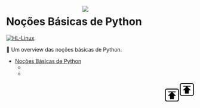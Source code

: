 <!-- LOGO DIREITO -->
<a href="#"><img width="300px" src="https://miro.medium.com/max/1400/1*Dd0-ftvJxAcSdSZHgNrz0w.png" align="right" /></a>

# Noções Básicas de Python

<p align="left">
  <a href="https://github.com/JonathanTSilva/HL-Linux">
    <img src="https://img.shields.io/static/v1?label=Home%20Lab&message=Python&logo=python&color=yellow&logoColor=white&labelColor=blue&style=flat" alt="HL-Linux">
  </a>
</p>

🔋 Um overview das noções básicas de Python.

<!-- SUMÁRIO -->
- [Noções Básicas de Python](#noções-básicas-de-python)
  - [](#)
  - [](#-1)

<!-- VOLTAR AO ÍNICIO -->
<a href="#"><img width="40px" src="https://github.com/JonathanTSilva/JonathanTSilva/blob/main/Images/back-to-top.png" align="right" /></a>

## 

<!-- VOLTAR AO ÍNICIO -->
<a href="#"><img width="40px" src="https://github.com/JonathanTSilva/JonathanTSilva/blob/main/Images/back-to-top.png" align="right" /></a>

## 

<!-- MARKDOWN LINKS -->
<!-- SITES -->
[1]: asfsdaf

<!-- IMAGES -->
[A]: asdfsda